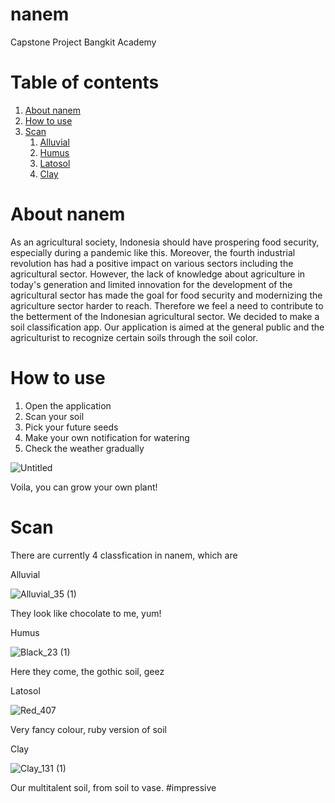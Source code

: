 # nanem
Capstone Project Bangkit Academy

# Table of contents
1. [About nanem](#abt)
2. [How to use](#introduction)
3. [Scan](#paragraph1)
    1. [Alluvial](#alluvial)
    2. [Humus](#humus)
    3. [Latosol](#latosol)
    4. [Clay](#clay)

# About nanem <a name="abt"></a>
As an agricultural society, Indonesia should have prospering food security, especially during a pandemic like this. Moreover, the fourth industrial revolution has had a positive impact on various sectors including the agricultural sector. However, the lack of knowledge about agriculture in today's generation and limited innovation for the development of the agricultural sector has made the goal for food security and modernizing the agriculture sector harder to reach. Therefore we feel a need to contribute to the betterment of the Indonesian agricultural sector. We decided to make a soil classification app. Our application is aimed at the general public and the agriculturist to recognize certain soils through the soil color.

# 

# How to use <a name="use"></a>
1. Open the application
2. Scan your soil
3. Pick your future seeds
4. Make your own notification for watering
5. Check the weather gradually

![Untitled](https://user-images.githubusercontent.com/74973390/120377950-fe365500-c347-11eb-82ce-0bd3c8ed1f25.gif)

Voila, you can grow your own plant!

# Scan <a name="scan"></a>
There are currently 4 classfication in nanem, which are

Alluvial <a name="alluvial"></a>

![Alluvial_35 (1)](https://user-images.githubusercontent.com/74973390/120382744-393b8700-c34e-11eb-89b0-bef9151a66e4.jpeg)

They look like chocolate to me, yum!

Humus <a name="humus"></a>

![Black_23 (1)](https://user-images.githubusercontent.com/74973390/120383461-19589300-c34f-11eb-8ddd-a35b9f3ccf7a.jpeg)

Here they come, the gothic soil, geez

Latosol <a name="latosol"></a>

![Red_407](https://user-images.githubusercontent.com/74973390/120382460-dea22b00-c34d-11eb-9ab0-35ff04fa787c.jpeg)

Very fancy colour, ruby version of soil

Clay <a name="clay"></a>

![Clay_131 (1)](https://user-images.githubusercontent.com/74973390/120383627-4f961280-c34f-11eb-8616-112548e2d930.jpeg)

Our multitalent soil, from soil to vase. 
#impressive



